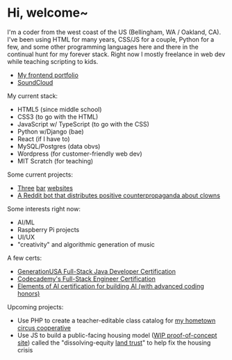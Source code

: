 # Hi, welcome~

I'm a coder from the west coast of the US (Bellingham, WA / Oakland, CA). I've been using HTML for many years, CSS/JS for a couple, Python for a few, and some other programming languages here and there in the continual hunt for my forever stack. Right now I mostly freelance in web dev while teaching scripting to kids.

- [My frontend portfolio](https://www.richardhartnell.com)
- [SoundCloud](https://www.soundcloud.com/dawdust)

My current stack:

- HTML5 (since middle school)
- CSS3 (to go with the HTML)
- JavaScript w/ TypeScript (to go with the CSS)
- Python w/Django (bae)
- React (if I have to)
- MySQL/Postgres (data obvs)
- Wordpress (for customer-friendly web dev)
- MIT Scratch (for teaching)

Some current projects:

- [Three](https://www.theadmiraltylounge.com) [bar](https://www.bellaciao.bar) [websites](https://www.nachoproblematic.com)
- [A Reddit bot that distributes positive counterpropaganda about clowns](https://github.com/richard-hartnell/clown-bot)

Some interests right now:

- AI/ML
- Raspberry Pi projects
- UI/UX
- "creativity" and algorithmic generation of music

A few certs:

- [GenerationUSA Full-Stack Java Developer Certification](https://www.richardhartnell.com/Richard-Hartnell-Generation-Cert.pdf)
- [Codecademy's Full-Stack Engineer Certification](https://www.richardhartnell.com/Richard-Hartnell-Codecademy-Cert.pdf)
- [Elements of AI certification for building AI (with advanced coding honors)](https://www.richardhartnell.com/Richard-Hartnell-ElementsOfAI-Cert.png)

Upcoming projects:

- Use PHP to create a teacher-editable class catalog for [my hometown circus cooperative](https://www.bellinghamcircusguild.com)
- Use JS to build a public-facing housing model ([WIP proof-of-concept site](https://www.dissolvingequity.org)) called the "dissolving-equity [land trust](https://en.wikipedia.org/wiki/Community_land_trust)" to help fix the housing crisis
